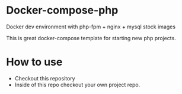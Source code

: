# Docker-compose-php

Docker dev environment with php-fpm + nginx + mysql stock images

This is great docker-compose template for starting new php projects.

# How to use

* Checkout this repository
* Inside of this repo checkout your own project repo. 
